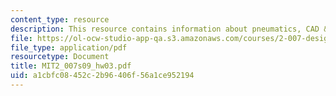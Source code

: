```yaml
---
content_type: resource
description: This resource contains information about pneumatics, CAD & gears.
file: https://ol-ocw-studio-app-qa.s3.amazonaws.com/courses/2-007-design-and-manufacturing-i-spring-2009/a1cbfc08452c2b96406f56a1ce952194_MIT2_007s09_hw03.pdf
file_type: application/pdf
resourcetype: Document
title: MIT2_007s09_hw03.pdf
uid: a1cbfc08-452c-2b96-406f-56a1ce952194
---
```

